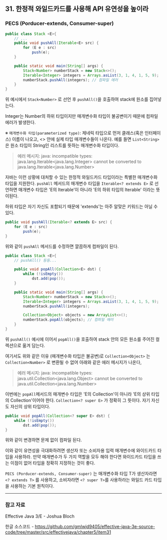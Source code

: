 ## 31. 한정적 와일드카드를 사용해 API 유연성을 높이라

### PECS (Porducer-extends, Consumer-super)

```java
public class Stack <E>{
    // ...
    public void pushAll(Iterable<E> src) {
        for (E e : src)
            push(e);
    }

    public static void main(String[] args) {
        Stack<Number> numberStack = new Stack<>();
        Iterable<Integer> integers = Arrays.asList(3, 1, 4, 1, 5, 9);
        numberStack.pushAll(integers); // 컴파일 에러
    }
}
```

위 예시에서 `Stack<Number>` 로 선언 후 `pushAll()`을 호출하여 stack에 원소를 집어넣는다. 

Integer는 Number의 하위 타입이지만 매개변수화 타입이 불공변이기 때문에 컴파일 에러가 발생한다.

※ `매개변수화 타입(parameterized type)`: 제네릭 타입으로 먼저 클래스(혹은 인터페이스) 이름이 나오고, <> 안에 실제 타입 매개변수들이 나온다. 예를 들면 `List<String>`은 원소 타입이 String인 리스트를 뜻하는 매개변수화 타입이다.

> 에러 메시지: java: incompatible types: java.lang.Iterable<java.lang.Integer> cannot be converted to java.lang.Iterable<java.lang.Number>

자바는 이런 상황에 대처할 수 있는 한정적 와일드카드 타입이라는 특별한 매개변수화 타입을 지원한다.
`pushAll` 메서드의 매개변수 타입을 `Iterable<? extends E>` 로 선언하면 매개변수 타입은 'E의 Iterable'이 아니라 'E의 하위 타입의 Iterable' 이라는 뜻이된다. 

하위 타입은 자기 자신도 포함되기 때문에 'extends'는 아주 알맞은 키워드는 아닐 수 있다. 

```java
public void pushAll(Iterable<? extends E> src) {
    for (E e : src)
        push(e);
}
```

위와 같이 `pushAll` 메서드를 수정하면 깔끔하게 컴파일이 된다.

```java
public class Stack <E>{
    // pushAll() 등등...

    public void popAll(Collection<E> dst) {
        while (!isEmpty())
            dst.add(pop());
    }

    public static void main(String[] args) {
        Stack<Number> numberStack = new Stack<>();
        Iterable<Integer> integers = Arrays.asList(3, 1, 4, 1, 5, 9);
        numberStack.pushAll(integers);

        Collection<Object> objects = new ArrayList<>();
        numberStack.popAll(objects); // 컴파일 에러
    }
}
```

위 `pushAll()` 예시에 이어서  `popAll()`을 호출하여 stack 안의 모든 원소를 주어진 컬렉션으로 옮겨 담는다.

여기서도 위와 같은 이유 (매개변수화 타입은 불공변)로 `Collection<Object>` 는 `Collection<Number>` 로 변환될 수 없어 아래와 같은 에러 메시지가 나온다,

> 에러 메시지: java: incompatible types: java.util.Collection<java.lang.Object> cannot be converted to java.util.Collection<java.lang.Number>

이번에는 `popAll`메서드의 매개변수 타입은 'E의 Collection'이 아니라 'E의 상위 타입의 Collection'이어야 한다. `Collection<? super E>` 가 정확히 그 뜻이다. 자기 자신도 자신의 상위 타입이다.

```java
public void popAll(Collection<? super E> dst) {
    while (!isEmpty())
        dst.add(pop());
}
```
위와 같이 변경하면 문제 없이 컴파일 된다.

이와 같이 유연성을 극대화하려면 생산자 또는 소비자용 입력 매개변수에 와이드카드 타입을 사용하라. 만약 매개변수가 두 가지 역할을 모두 해야 한다면 와이드카드 타입을 쓰는 이점이 없어 타입을 정확히 지정하는 것이 좋다.

`PECS (Porducer-extends, Consumer-super)` 는 매개변수화 타입 T가 생산자라면 `<? extends T>` 를 사용하고, 소비자라면 `<? super T>`를 사용하라는 와일드 카드 타입을 사용하는 기본 원칙이다.





***

### 참고 자료
Effective Java 3/E - Joshua Bloch <br>

한글 소스코드 - https://github.com/gmlwjd9405/effective-java-3e-source-code/tree/master/src/effectivejava/chapter5/item31

